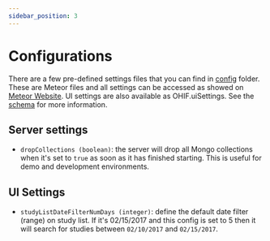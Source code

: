 ```yaml
---
sidebar_position: 3
---
```

# Configurations

There are a few pre-defined settings files that you can find in [config](https://github.com/OHIF/Viewers/tree/master/config) folder. These are Meteor files and all settings can be accessed as showed on [Meteor Website](https://docs.meteor.com/api/core.html#Meteor-settings). UI settings are also available as OHIF.uiSettings. See the [schema](https://github.com/OHIF/Viewers/blob/131d64854cb2eceff056a15ccb12c34b9e2baaa7/Packages/ohif-servers/both/schema/servers.js) for more information.

## Server settings

* `dropCollections (boolean)`: the server will drop all Mongo collections when it's set to `true` as soon as it has finished starting. This is useful for demo and development environments.

## UI Settings

* `studyListDateFilterNumDays (integer)`: define the default date filter (range) on study list. If it's 02/15/2017 and this config is set to 5 then it will search for studies between `02/10/2017` and `02/15/2017`.
